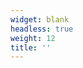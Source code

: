 ```yaml
---
widget: blank
headless: true
weight: 12
title: ''
---
```


<script>
  // Auto-advance Home slider every 6 seconds
  (function () {
    function nextSlide() {
      var nextBtn = document.querySelector('.wg-slider .carousel-control-next');
      if (nextBtn) nextBtn.click();
    }
    // Start after DOM is ready
    if (document.readyState === 'loading') {
      document.addEventListener('DOMContentLoaded', function(){ setInterval(nextSlide, 6000); });
    } else {
      setInterval(nextSlide, 6000);
    }
  })();
</script>

